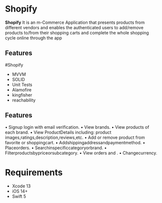 # Shopify


**Shopify** It is an m-Commerce Application that presents products from different vendors and enables the authenticated users to add/remove products to/from their shopping carts and complete the whole shopping cycle online through the app
 

## Features

#Shopify

* MVVM 
* SOLID
* Unit Tests
* Alamofire
* kingfisher
* reachability


## Features
• Signup login with email verification.
• View brands.
• View products of each brand.
• View ProductDetails including: product images,ratings,description,reviews,etc.
• Add or remove product from favorite or shoppingcart. 
• Addshippingaddressandpaymentmethod.
• Placeorders.
• Searchinspecificcategoryorbrand.
• Filterproductsbypriceorsubcategory.
• View orders and .
• Changecurrency.



# Requirements

* Xcode 13
* iOS 14+
* Swift 5
